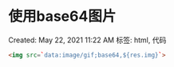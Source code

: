 # 使用base64图片

Created: May 22, 2021 11:22 AM
标签: html, 代码

```html
<img src=`data:image/gif;base64,${res.img}`>
```